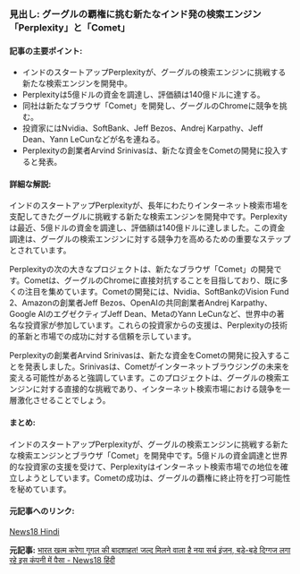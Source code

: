 ### 見出し: グーグルの覇権に挑む新たなインド発の検索エンジン「Perplexity」と「Comet」

#### 記事の主要ポイント:
- インドのスタートアップPerplexityが、グーグルの検索エンジンに挑戦する新たな検索エンジンを開発中。
- Perplexityは5億ドルの資金を調達し、評価額は140億ドルに達する。
- 同社は新たなブラウザ「Comet」を開発し、グーグルのChromeに競争を挑む。
- 投資家にはNvidia、SoftBank、Jeff Bezos、Andrej Karpathy、Jeff Dean、Yann LeCunなどが名を連ねる。
- Perplexityの創業者Arvind Srinivasは、新たな資金をCometの開発に投入すると発表。

#### 詳細な解説:
インドのスタートアップPerplexityが、長年にわたりインターネット検索市場を支配してきたグーグルに挑戦する新たな検索エンジンを開発中です。Perplexityは最近、5億ドルの資金を調達し、評価額は140億ドルに達しました。この資金調達は、グーグルの検索エンジンに対する競争力を高めるための重要なステップとされています。

Perplexityの次の大きなプロジェクトは、新たなブラウザ「Comet」の開発です。Cometは、グーグルのChromeに直接対抗することを目指しており、既に多くの注目を集めています。Cometの開発には、Nvidia、SoftBankのVision Fund 2、Amazonの創業者Jeff Bezos、OpenAIの共同創業者Andrej Karpathy、Google AIのエグゼクティブJeff Dean、MetaのYann LeCunなど、世界中の著名な投資家が参加しています。これらの投資家からの支援は、Perplexityの技術的革新と市場での成功に対する信頼を示しています。

Perplexityの創業者Arvind Srinivasは、新たな資金をCometの開発に投入することを発表しました。Srinivasは、Cometがインターネットブラウジングの未来を変える可能性があると強調しています。このプロジェクトは、グーグルの検索エンジンに対する直接的な挑戦であり、インターネット検索市場における競争を一層激化させることでしょう。

#### まとめ:
インドのスタートアップPerplexityが、グーグルの検索エンジンに挑戦する新たな検索エンジンとブラウザ「Comet」を開発中です。5億ドルの資金調達と世界的な投資家の支援を受けて、Perplexityはインターネット検索市場での地位を確立しようとしています。Cometの成功は、グーグルの覇権に終止符を打つ可能性を秘めています。

#### 元記事へのリンク:
[News18 Hindi](https://hindi.news18.com/news/tech/india-to-end-googles-dominance-new-search-engine-soon-to-be-launched-big-investors-betting-on-this-company-8675645.html)

**元記事:** [भारत खत्‍म करेगा गूगल की बादशाहत! जल्‍द मिलने वाला है नया सर्च इंजन, बड़े-बड़े दिग्‍गज लगा रहे इस कंपनी में पैसा - News18 हिंदी](https://hindi.news18.com/news/business/latest-indian-startup-perplexity-build-google-chrome-rival-comet-gain-fresh-funding-ws-kl-9241344.html)